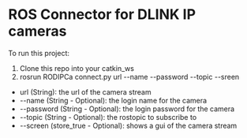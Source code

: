 # ROS Connector for DLINK IP cameras
To run this project:
1. Clone this repo into your catkin_ws
2. rosrun RODIPCa connect.py url --name --password --topic --sreen
  * url (String): the url of the camera stream
  * --name (String - Optional): the login name for the camera
  * --password (String - Optional): the login password for the camera
  * --topic (String - Optional): the rostopic to subscribe to
  * --screen (store_true - Optional): shows a gui of the camera stream

